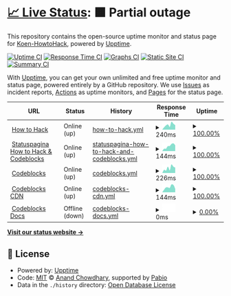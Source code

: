 # [📈 Live Status](https://status.howtohack.nl): <!--live status--> **🟧 Partial outage**

This repository contains the open-source uptime monitor and status page for [Koen-HowtoHack](https://status.howtohack.nl), powered by [Upptime](https://github.com/upptime/upptime).

[![Uptime CI](https://github.com/Koen-HowtoHack/status/workflows/Uptime%20CI/badge.svg)](https://github.com/Koen-HowtoHack/status/actions?query=workflow%3A%22Uptime+CI%22)
[![Response Time CI](https://github.com/Koen-HowtoHack/status/workflows/Response%20Time%20CI/badge.svg)](https://github.com/Koen-HowtoHack/status/actions?query=workflow%3A%22Response+Time+CI%22)
[![Graphs CI](https://github.com/Koen-HowtoHack/status/workflows/Graphs%20CI/badge.svg)](https://github.com/Koen-HowtoHack/status/actions?query=workflow%3A%22Graphs+CI%22)
[![Static Site CI](https://github.com/Koen-HowtoHack/status/workflows/Static%20Site%20CI/badge.svg)](https://github.com/Koen-HowtoHack/status/actions?query=workflow%3A%22Static+Site+CI%22)
[![Summary CI](https://github.com/Koen-HowtoHack/status/workflows/Summary%20CI/badge.svg)](https://github.com/Koen-HowtoHack/status/actions?query=workflow%3A%22Summary+CI%22)

With [Upptime](https://upptime.js.org), you can get your own unlimited and free uptime monitor and status page, powered entirely by a GitHub repository. We use [Issues](https://github.com/Koen-HowtoHack/status/issues) as incident reports, [Actions](https://github.com/Koen-HowtoHack/status/actions) as uptime monitors, and [Pages](https://status.howtohack.nl) for the status page.

<!--start: status pages-->
<!-- This summary is generated by Upptime (https://github.com/upptime/upptime) -->
<!-- Do not edit this manually, your changes will be overwritten -->
<!-- prettier-ignore -->
| URL | Status | History | Response Time | Uptime |
| --- | ------ | ------- | ------------- | ------ |
| <img alt="" src="https://icons.duckduckgo.com/ip3/www.howtohack.nl.ico" height="13"> [How to Hack](https://www.howtohack.nl/) | Online (up) | [how-to-hack.yml](https://github.com/Koen-HowtoHack/status/commits/HEAD/history/how-to-hack.yml) | <details><summary><img alt="Response time graph" src="./graphs/how-to-hack/response-time-week.png" height="20"> 240ms</summary><br><a href="https://status.howtohack.nl/history/how-to-hack"><img alt="Response time 232" src="https://img.shields.io/endpoint?url=https%3A%2F%2Fraw.githubusercontent.com%2FKoen-HowtoHack%2Fstatus%2FHEAD%2Fapi%2Fhow-to-hack%2Fresponse-time.json"></a><br><a href="https://status.howtohack.nl/history/how-to-hack"><img alt="24-hour response time 230" src="https://img.shields.io/endpoint?url=https%3A%2F%2Fraw.githubusercontent.com%2FKoen-HowtoHack%2Fstatus%2FHEAD%2Fapi%2Fhow-to-hack%2Fresponse-time-day.json"></a><br><a href="https://status.howtohack.nl/history/how-to-hack"><img alt="7-day response time 240" src="https://img.shields.io/endpoint?url=https%3A%2F%2Fraw.githubusercontent.com%2FKoen-HowtoHack%2Fstatus%2FHEAD%2Fapi%2Fhow-to-hack%2Fresponse-time-week.json"></a><br><a href="https://status.howtohack.nl/history/how-to-hack"><img alt="30-day response time 254" src="https://img.shields.io/endpoint?url=https%3A%2F%2Fraw.githubusercontent.com%2FKoen-HowtoHack%2Fstatus%2FHEAD%2Fapi%2Fhow-to-hack%2Fresponse-time-month.json"></a><br><a href="https://status.howtohack.nl/history/how-to-hack"><img alt="1-year response time 232" src="https://img.shields.io/endpoint?url=https%3A%2F%2Fraw.githubusercontent.com%2FKoen-HowtoHack%2Fstatus%2FHEAD%2Fapi%2Fhow-to-hack%2Fresponse-time-year.json"></a></details> | <details><summary><a href="https://status.howtohack.nl/history/how-to-hack">100.00%</a></summary><a href="https://status.howtohack.nl/history/how-to-hack"><img alt="All-time uptime 100.00%" src="https://img.shields.io/endpoint?url=https%3A%2F%2Fraw.githubusercontent.com%2FKoen-HowtoHack%2Fstatus%2FHEAD%2Fapi%2Fhow-to-hack%2Fuptime.json"></a><br><a href="https://status.howtohack.nl/history/how-to-hack"><img alt="24-hour uptime 100.00%" src="https://img.shields.io/endpoint?url=https%3A%2F%2Fraw.githubusercontent.com%2FKoen-HowtoHack%2Fstatus%2FHEAD%2Fapi%2Fhow-to-hack%2Fuptime-day.json"></a><br><a href="https://status.howtohack.nl/history/how-to-hack"><img alt="7-day uptime 100.00%" src="https://img.shields.io/endpoint?url=https%3A%2F%2Fraw.githubusercontent.com%2FKoen-HowtoHack%2Fstatus%2FHEAD%2Fapi%2Fhow-to-hack%2Fuptime-week.json"></a><br><a href="https://status.howtohack.nl/history/how-to-hack"><img alt="30-day uptime 100.00%" src="https://img.shields.io/endpoint?url=https%3A%2F%2Fraw.githubusercontent.com%2FKoen-HowtoHack%2Fstatus%2FHEAD%2Fapi%2Fhow-to-hack%2Fuptime-month.json"></a><br><a href="https://status.howtohack.nl/history/how-to-hack"><img alt="1-year uptime 100.00%" src="https://img.shields.io/endpoint?url=https%3A%2F%2Fraw.githubusercontent.com%2FKoen-HowtoHack%2Fstatus%2FHEAD%2Fapi%2Fhow-to-hack%2Fuptime-year.json"></a></details>
| <img alt="" src="https://icons.duckduckgo.com/ip3/status.howtohack.nl.ico" height="13"> [Statuspagina How to Hack & Codeblocks](https://status.howtohack.nl/) | Online (up) | [statuspagina-how-to-hack-and-codeblocks.yml](https://github.com/Koen-HowtoHack/status/commits/HEAD/history/statuspagina-how-to-hack-and-codeblocks.yml) | <details><summary><img alt="Response time graph" src="./graphs/statuspagina-how-to-hack-and-codeblocks/response-time-week.png" height="20"> 144ms</summary><br><a href="https://status.howtohack.nl/history/statuspagina-how-to-hack-and-codeblocks"><img alt="Response time 146" src="https://img.shields.io/endpoint?url=https%3A%2F%2Fraw.githubusercontent.com%2FKoen-HowtoHack%2Fstatus%2FHEAD%2Fapi%2Fstatuspagina-how-to-hack-and-codeblocks%2Fresponse-time.json"></a><br><a href="https://status.howtohack.nl/history/statuspagina-how-to-hack-and-codeblocks"><img alt="24-hour response time 165" src="https://img.shields.io/endpoint?url=https%3A%2F%2Fraw.githubusercontent.com%2FKoen-HowtoHack%2Fstatus%2FHEAD%2Fapi%2Fstatuspagina-how-to-hack-and-codeblocks%2Fresponse-time-day.json"></a><br><a href="https://status.howtohack.nl/history/statuspagina-how-to-hack-and-codeblocks"><img alt="7-day response time 144" src="https://img.shields.io/endpoint?url=https%3A%2F%2Fraw.githubusercontent.com%2FKoen-HowtoHack%2Fstatus%2FHEAD%2Fapi%2Fstatuspagina-how-to-hack-and-codeblocks%2Fresponse-time-week.json"></a><br><a href="https://status.howtohack.nl/history/statuspagina-how-to-hack-and-codeblocks"><img alt="30-day response time 159" src="https://img.shields.io/endpoint?url=https%3A%2F%2Fraw.githubusercontent.com%2FKoen-HowtoHack%2Fstatus%2FHEAD%2Fapi%2Fstatuspagina-how-to-hack-and-codeblocks%2Fresponse-time-month.json"></a><br><a href="https://status.howtohack.nl/history/statuspagina-how-to-hack-and-codeblocks"><img alt="1-year response time 146" src="https://img.shields.io/endpoint?url=https%3A%2F%2Fraw.githubusercontent.com%2FKoen-HowtoHack%2Fstatus%2FHEAD%2Fapi%2Fstatuspagina-how-to-hack-and-codeblocks%2Fresponse-time-year.json"></a></details> | <details><summary><a href="https://status.howtohack.nl/history/statuspagina-how-to-hack-and-codeblocks">100.00%</a></summary><a href="https://status.howtohack.nl/history/statuspagina-how-to-hack-and-codeblocks"><img alt="All-time uptime 100.00%" src="https://img.shields.io/endpoint?url=https%3A%2F%2Fraw.githubusercontent.com%2FKoen-HowtoHack%2Fstatus%2FHEAD%2Fapi%2Fstatuspagina-how-to-hack-and-codeblocks%2Fuptime.json"></a><br><a href="https://status.howtohack.nl/history/statuspagina-how-to-hack-and-codeblocks"><img alt="24-hour uptime 100.00%" src="https://img.shields.io/endpoint?url=https%3A%2F%2Fraw.githubusercontent.com%2FKoen-HowtoHack%2Fstatus%2FHEAD%2Fapi%2Fstatuspagina-how-to-hack-and-codeblocks%2Fuptime-day.json"></a><br><a href="https://status.howtohack.nl/history/statuspagina-how-to-hack-and-codeblocks"><img alt="7-day uptime 100.00%" src="https://img.shields.io/endpoint?url=https%3A%2F%2Fraw.githubusercontent.com%2FKoen-HowtoHack%2Fstatus%2FHEAD%2Fapi%2Fstatuspagina-how-to-hack-and-codeblocks%2Fuptime-week.json"></a><br><a href="https://status.howtohack.nl/history/statuspagina-how-to-hack-and-codeblocks"><img alt="30-day uptime 100.00%" src="https://img.shields.io/endpoint?url=https%3A%2F%2Fraw.githubusercontent.com%2FKoen-HowtoHack%2Fstatus%2FHEAD%2Fapi%2Fstatuspagina-how-to-hack-and-codeblocks%2Fuptime-month.json"></a><br><a href="https://status.howtohack.nl/history/statuspagina-how-to-hack-and-codeblocks"><img alt="1-year uptime 100.00%" src="https://img.shields.io/endpoint?url=https%3A%2F%2Fraw.githubusercontent.com%2FKoen-HowtoHack%2Fstatus%2FHEAD%2Fapi%2Fstatuspagina-how-to-hack-and-codeblocks%2Fuptime-year.json"></a></details>
| <img alt="" src="https://icons.duckduckgo.com/ip3/www.codeblocks.nl.ico" height="13"> [Codeblocks](https://www.codeblocks.nl/) | Online (up) | [codeblocks.yml](https://github.com/Koen-HowtoHack/status/commits/HEAD/history/codeblocks.yml) | <details><summary><img alt="Response time graph" src="./graphs/codeblocks/response-time-week.png" height="20"> 226ms</summary><br><a href="https://status.howtohack.nl/history/codeblocks"><img alt="Response time 227" src="https://img.shields.io/endpoint?url=https%3A%2F%2Fraw.githubusercontent.com%2FKoen-HowtoHack%2Fstatus%2FHEAD%2Fapi%2Fcodeblocks%2Fresponse-time.json"></a><br><a href="https://status.howtohack.nl/history/codeblocks"><img alt="24-hour response time 244" src="https://img.shields.io/endpoint?url=https%3A%2F%2Fraw.githubusercontent.com%2FKoen-HowtoHack%2Fstatus%2FHEAD%2Fapi%2Fcodeblocks%2Fresponse-time-day.json"></a><br><a href="https://status.howtohack.nl/history/codeblocks"><img alt="7-day response time 226" src="https://img.shields.io/endpoint?url=https%3A%2F%2Fraw.githubusercontent.com%2FKoen-HowtoHack%2Fstatus%2FHEAD%2Fapi%2Fcodeblocks%2Fresponse-time-week.json"></a><br><a href="https://status.howtohack.nl/history/codeblocks"><img alt="30-day response time 253" src="https://img.shields.io/endpoint?url=https%3A%2F%2Fraw.githubusercontent.com%2FKoen-HowtoHack%2Fstatus%2FHEAD%2Fapi%2Fcodeblocks%2Fresponse-time-month.json"></a><br><a href="https://status.howtohack.nl/history/codeblocks"><img alt="1-year response time 227" src="https://img.shields.io/endpoint?url=https%3A%2F%2Fraw.githubusercontent.com%2FKoen-HowtoHack%2Fstatus%2FHEAD%2Fapi%2Fcodeblocks%2Fresponse-time-year.json"></a></details> | <details><summary><a href="https://status.howtohack.nl/history/codeblocks">100.00%</a></summary><a href="https://status.howtohack.nl/history/codeblocks"><img alt="All-time uptime 100.00%" src="https://img.shields.io/endpoint?url=https%3A%2F%2Fraw.githubusercontent.com%2FKoen-HowtoHack%2Fstatus%2FHEAD%2Fapi%2Fcodeblocks%2Fuptime.json"></a><br><a href="https://status.howtohack.nl/history/codeblocks"><img alt="24-hour uptime 100.00%" src="https://img.shields.io/endpoint?url=https%3A%2F%2Fraw.githubusercontent.com%2FKoen-HowtoHack%2Fstatus%2FHEAD%2Fapi%2Fcodeblocks%2Fuptime-day.json"></a><br><a href="https://status.howtohack.nl/history/codeblocks"><img alt="7-day uptime 100.00%" src="https://img.shields.io/endpoint?url=https%3A%2F%2Fraw.githubusercontent.com%2FKoen-HowtoHack%2Fstatus%2FHEAD%2Fapi%2Fcodeblocks%2Fuptime-week.json"></a><br><a href="https://status.howtohack.nl/history/codeblocks"><img alt="30-day uptime 100.00%" src="https://img.shields.io/endpoint?url=https%3A%2F%2Fraw.githubusercontent.com%2FKoen-HowtoHack%2Fstatus%2FHEAD%2Fapi%2Fcodeblocks%2Fuptime-month.json"></a><br><a href="https://status.howtohack.nl/history/codeblocks"><img alt="1-year uptime 100.00%" src="https://img.shields.io/endpoint?url=https%3A%2F%2Fraw.githubusercontent.com%2FKoen-HowtoHack%2Fstatus%2FHEAD%2Fapi%2Fcodeblocks%2Fuptime-year.json"></a></details>
| <img alt="" src="https://icons.duckduckgo.com/ip3/cdn.codeblocks.nl.ico" height="13"> [Codeblocks CDN](https://cdn.codeblocks.nl/) | Online (up) | [codeblocks-cdn.yml](https://github.com/Koen-HowtoHack/status/commits/HEAD/history/codeblocks-cdn.yml) | <details><summary><img alt="Response time graph" src="./graphs/codeblocks-cdn/response-time-week.png" height="20"> 144ms</summary><br><a href="https://status.howtohack.nl/history/codeblocks-cdn"><img alt="Response time 128" src="https://img.shields.io/endpoint?url=https%3A%2F%2Fraw.githubusercontent.com%2FKoen-HowtoHack%2Fstatus%2FHEAD%2Fapi%2Fcodeblocks-cdn%2Fresponse-time.json"></a><br><a href="https://status.howtohack.nl/history/codeblocks-cdn"><img alt="24-hour response time 93" src="https://img.shields.io/endpoint?url=https%3A%2F%2Fraw.githubusercontent.com%2FKoen-HowtoHack%2Fstatus%2FHEAD%2Fapi%2Fcodeblocks-cdn%2Fresponse-time-day.json"></a><br><a href="https://status.howtohack.nl/history/codeblocks-cdn"><img alt="7-day response time 144" src="https://img.shields.io/endpoint?url=https%3A%2F%2Fraw.githubusercontent.com%2FKoen-HowtoHack%2Fstatus%2FHEAD%2Fapi%2Fcodeblocks-cdn%2Fresponse-time-week.json"></a><br><a href="https://status.howtohack.nl/history/codeblocks-cdn"><img alt="30-day response time 137" src="https://img.shields.io/endpoint?url=https%3A%2F%2Fraw.githubusercontent.com%2FKoen-HowtoHack%2Fstatus%2FHEAD%2Fapi%2Fcodeblocks-cdn%2Fresponse-time-month.json"></a><br><a href="https://status.howtohack.nl/history/codeblocks-cdn"><img alt="1-year response time 128" src="https://img.shields.io/endpoint?url=https%3A%2F%2Fraw.githubusercontent.com%2FKoen-HowtoHack%2Fstatus%2FHEAD%2Fapi%2Fcodeblocks-cdn%2Fresponse-time-year.json"></a></details> | <details><summary><a href="https://status.howtohack.nl/history/codeblocks-cdn">100.00%</a></summary><a href="https://status.howtohack.nl/history/codeblocks-cdn"><img alt="All-time uptime 100.00%" src="https://img.shields.io/endpoint?url=https%3A%2F%2Fraw.githubusercontent.com%2FKoen-HowtoHack%2Fstatus%2FHEAD%2Fapi%2Fcodeblocks-cdn%2Fuptime.json"></a><br><a href="https://status.howtohack.nl/history/codeblocks-cdn"><img alt="24-hour uptime 100.00%" src="https://img.shields.io/endpoint?url=https%3A%2F%2Fraw.githubusercontent.com%2FKoen-HowtoHack%2Fstatus%2FHEAD%2Fapi%2Fcodeblocks-cdn%2Fuptime-day.json"></a><br><a href="https://status.howtohack.nl/history/codeblocks-cdn"><img alt="7-day uptime 100.00%" src="https://img.shields.io/endpoint?url=https%3A%2F%2Fraw.githubusercontent.com%2FKoen-HowtoHack%2Fstatus%2FHEAD%2Fapi%2Fcodeblocks-cdn%2Fuptime-week.json"></a><br><a href="https://status.howtohack.nl/history/codeblocks-cdn"><img alt="30-day uptime 100.00%" src="https://img.shields.io/endpoint?url=https%3A%2F%2Fraw.githubusercontent.com%2FKoen-HowtoHack%2Fstatus%2FHEAD%2Fapi%2Fcodeblocks-cdn%2Fuptime-month.json"></a><br><a href="https://status.howtohack.nl/history/codeblocks-cdn"><img alt="1-year uptime 100.00%" src="https://img.shields.io/endpoint?url=https%3A%2F%2Fraw.githubusercontent.com%2FKoen-HowtoHack%2Fstatus%2FHEAD%2Fapi%2Fcodeblocks-cdn%2Fuptime-year.json"></a></details>
| <img alt="" src="https://icons.duckduckgo.com/ip3/docs.codeblocks.nl.ico" height="13"> [Codeblocks Docs](https://docs.codeblocks.nl/) | Offline (down) | [codeblocks-docs.yml](https://github.com/Koen-HowtoHack/status/commits/HEAD/history/codeblocks-docs.yml) | <details><summary><img alt="Response time graph" src="./graphs/codeblocks-docs/response-time-week.png" height="20"> 0ms</summary><br><a href="https://status.howtohack.nl/history/codeblocks-docs"><img alt="Response time 0" src="https://img.shields.io/endpoint?url=https%3A%2F%2Fraw.githubusercontent.com%2FKoen-HowtoHack%2Fstatus%2FHEAD%2Fapi%2Fcodeblocks-docs%2Fresponse-time.json"></a><br><a href="https://status.howtohack.nl/history/codeblocks-docs"><img alt="24-hour response time 0" src="https://img.shields.io/endpoint?url=https%3A%2F%2Fraw.githubusercontent.com%2FKoen-HowtoHack%2Fstatus%2FHEAD%2Fapi%2Fcodeblocks-docs%2Fresponse-time-day.json"></a><br><a href="https://status.howtohack.nl/history/codeblocks-docs"><img alt="7-day response time 0" src="https://img.shields.io/endpoint?url=https%3A%2F%2Fraw.githubusercontent.com%2FKoen-HowtoHack%2Fstatus%2FHEAD%2Fapi%2Fcodeblocks-docs%2Fresponse-time-week.json"></a><br><a href="https://status.howtohack.nl/history/codeblocks-docs"><img alt="30-day response time 0" src="https://img.shields.io/endpoint?url=https%3A%2F%2Fraw.githubusercontent.com%2FKoen-HowtoHack%2Fstatus%2FHEAD%2Fapi%2Fcodeblocks-docs%2Fresponse-time-month.json"></a><br><a href="https://status.howtohack.nl/history/codeblocks-docs"><img alt="1-year response time 0" src="https://img.shields.io/endpoint?url=https%3A%2F%2Fraw.githubusercontent.com%2FKoen-HowtoHack%2Fstatus%2FHEAD%2Fapi%2Fcodeblocks-docs%2Fresponse-time-year.json"></a></details> | <details><summary><a href="https://status.howtohack.nl/history/codeblocks-docs">0.00%</a></summary><a href="https://status.howtohack.nl/history/codeblocks-docs"><img alt="All-time uptime 0.00%" src="https://img.shields.io/endpoint?url=https%3A%2F%2Fraw.githubusercontent.com%2FKoen-HowtoHack%2Fstatus%2FHEAD%2Fapi%2Fcodeblocks-docs%2Fuptime.json"></a><br><a href="https://status.howtohack.nl/history/codeblocks-docs"><img alt="24-hour uptime 0.00%" src="https://img.shields.io/endpoint?url=https%3A%2F%2Fraw.githubusercontent.com%2FKoen-HowtoHack%2Fstatus%2FHEAD%2Fapi%2Fcodeblocks-docs%2Fuptime-day.json"></a><br><a href="https://status.howtohack.nl/history/codeblocks-docs"><img alt="7-day uptime 0.00%" src="https://img.shields.io/endpoint?url=https%3A%2F%2Fraw.githubusercontent.com%2FKoen-HowtoHack%2Fstatus%2FHEAD%2Fapi%2Fcodeblocks-docs%2Fuptime-week.json"></a><br><a href="https://status.howtohack.nl/history/codeblocks-docs"><img alt="30-day uptime 0.00%" src="https://img.shields.io/endpoint?url=https%3A%2F%2Fraw.githubusercontent.com%2FKoen-HowtoHack%2Fstatus%2FHEAD%2Fapi%2Fcodeblocks-docs%2Fuptime-month.json"></a><br><a href="https://status.howtohack.nl/history/codeblocks-docs"><img alt="1-year uptime 0.00%" src="https://img.shields.io/endpoint?url=https%3A%2F%2Fraw.githubusercontent.com%2FKoen-HowtoHack%2Fstatus%2FHEAD%2Fapi%2Fcodeblocks-docs%2Fuptime-year.json"></a></details>

<!--end: status pages-->

[**Visit our status website →**](https://status.howtohack.nl)

## 📄 License

- Powered by: [Upptime](https://github.com/upptime/upptime)
- Code: [MIT](./LICENSE) © [Anand Chowdhary](https://anandchowdhary.com), supported by [Pabio](https://pabio.com)
- Data in the `./history` directory: [Open Database License](https://opendatacommons.org/licenses/odbl/1-0/)
